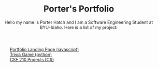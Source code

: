 <!DOCTYPE html>
<html>
  <head>
    <meta charset="UTF-8">
    <meta name="viewport" content="width=device-width, initial-scale=1.0">
    <meta http-equiv="X-UA-Compatible" content="ie=edge">
  </head>
  <body>
    <header>
      <img  >
      <h1>Porter's Portfolio</h1>
      <p> Hello my name is Porter Hatch and I am a Software Engineering Student at BYU-Idaho. Here is a list of my project: </p>
    </header>
    <main>
      <ul id="project-list">
        <a href="https://github.com/PortableHatchet/landing-page">Portfolio Landing Page (javascript)</a><br>
        <a href="https://github.com/PortableHatchet/Trivia-Game">Trivia Game (python)</a><br>
        <a href="https://github.com/PortableHatchet/CSE210-Projects">CSE 210 Projects (C#)</a>
      </ul>
    </main>
  </body>
</html>
